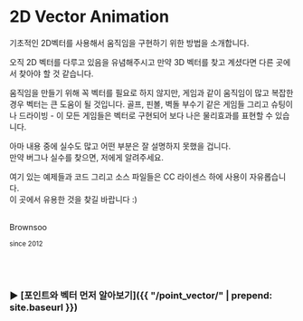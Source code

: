 # 2D Vector Animation

기초적인 2D벡터를 사용해서 움직임을 구현하기 위한 방법을 소개합니다.

오직 2D 벡터를 다루고 있음을 유념해주시고 만약 3D 벡터를 찾고 계셨다면 다른 곳에서 찾아야 할 것 같습니다.

움직임을 만들기 위해 꼭 벡터를 필요로 하지 않지만, 게임과 같이 움직임이 많고 복잡한 경우 벡터는 큰 도움이 될 것입니다. 골프, 핀볼, 벽돌 부수기 같은 게임들 그리고 슈팅이나 드라이빙 - 이 모든 게임들은 벡터로 구현되어 보다 나은 물리효과를 표현할 수 있습니다.

아마 내용 중에 실수도 많고 어떤 부분은 잘 설명하지 못했을 겁니다.<br>
만약 버그나 실수를 찾으면, 저에게 알려주세요.

여기 있는 예제들과 코드 그리고 소스 파일들은 CC 라이센스 하에 사용이 자유롭습니다.<br>
이 곳에서 유용한 것을 찾길 바랍니다 :)

<br>
Brownsoo 

<small>since 2012</small>

<br>
<br>

### ▶ [포인트와 벡터 먼저 알아보기]({{ "/point_vector/" | prepend: site.baseurl }})